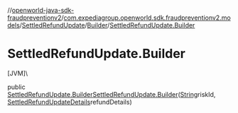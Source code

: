 //[openworld-java-sdk-fraudpreventionv2](../../../../index.md)/[com.expediagroup.openworld.sdk.fraudpreventionv2.models](../../index.md)/[SettledRefundUpdate](../index.md)/[Builder](index.md)/[SettledRefundUpdate.Builder](-settled-refund-update.-builder.md)

# SettledRefundUpdate.Builder

[JVM]\

public [SettledRefundUpdate.Builder](index.md)[SettledRefundUpdate.Builder](-settled-refund-update.-builder.md)([String](https://docs.oracle.com/javase/8/docs/api/java/lang/String.html)riskId, [SettledRefundUpdateDetails](../../-settled-refund-update-details/index.md)refundDetails)
